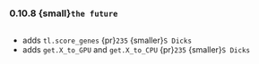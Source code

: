 ### 0.10.8 {small}`the future`

```{rubric} Features
```
* adds `tl.score_genes` {pr}`235` {smaller}`S Dicks`
* adds `get.X_to_GPU` and `get.X_to_CPU` {pr}`235` {smaller}`S Dicks`


```{rubric} Performance
```

```{rubric} Bug fixes
```

```{rubric} Misc
```
